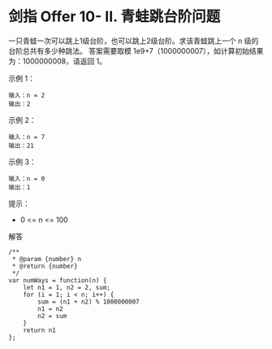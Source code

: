 ﻿# 剑指 Offer 10- II. 青蛙跳台阶问题
一只青蛙一次可以跳上1级台阶，也可以跳上2级台阶。求该青蛙跳上一个 n 级的台阶总共有多少种跳法。
答案需要取模 1e9+7（1000000007），如计算初始结果为：1000000008，请返回 1。

示例 1：

    输入：n = 2
    输出：2

示例 2：

    输入：n = 7
    输出：21

示例 3：

    输入：n = 0
    输出：1

提示：

 - 0 <= n <= 100
 
解答

    /**
     * @param {number} n
     * @return {number}
     */
    var numWays = function(n) {
        let n1 = 1, n2 = 2, sum;
        for (i = 1; i < n; i++) {
            sum = (n1 + n2) % 1000000007
            n1 = n2
            n2 = sum
        }
        return n1
    };